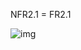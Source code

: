 NFR2.1 = FR2.1

![img](/1-SoftwareRequirements/1.4-FuncNonFuncRequirements/1.4.4-NFRUserInterfaceOUTPUT/NFR2.1.png)
